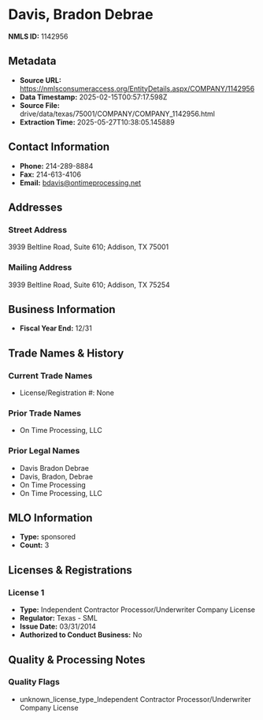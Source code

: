 # Davis, Bradon Debrae

**NMLS ID:** 1142956

## Metadata
- **Source URL:** https://nmlsconsumeraccess.org/EntityDetails.aspx/COMPANY/1142956
- **Data Timestamp:** 2025-02-15T00:57:17.598Z
- **Source File:** drive/data/texas/75001/COMPANY/COMPANY_1142956.html
- **Extraction Time:** 2025-05-27T10:38:05.145889

## Contact Information
- **Phone:** 214-289-8884
- **Fax:** 214-613-4106
- **Email:** bdavis@ontimeprocessing.net

## Addresses
### Street Address
3939 Beltline Road, Suite 610; Addison, TX 75001

### Mailing Address
3939 Beltline Road, Suite 610; Addison, TX 75254

## Business Information
- **Fiscal Year End:** 12/31

## Trade Names & History
### Current Trade Names
- License/Registration #: None

### Prior Trade Names
- On Time Processing, LLC

### Prior Legal Names
- Davis Bradon Debrae
- Davis, Bradon, Debrae
- On Time Processing
- On Time Processing, LLC

## MLO Information
- **Type:** sponsored
- **Count:** 3

## Licenses & Registrations

### License 1
- **Type:** Independent Contractor Processor/Underwriter Company License
- **Regulator:** Texas - SML
- **Issue Date:** 03/31/2014
- **Authorized to Conduct Business:** No

## Quality & Processing Notes
### Quality Flags
- unknown_license_type_Independent Contractor Processor/Underwriter Company License
